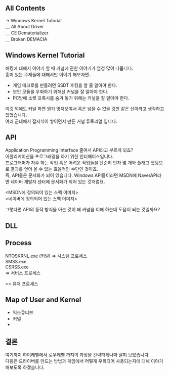 ## All Contents

→ Windows Kernel Tutorial<br>
＿ All About Driver<br>
＿ CE Dematerializer<br>
＿ Broken DEMACIA<br>

## Windows Kernel Tutorial

해킹에 대해서 이야기 할 때 커널에 관한 이야기가 엄청 많이 나옵니다.<br>
흥미 있는 주제들에 대해서만 이야기 해보자면..<br>

- 게임 매크로를 만들려면 SSDT 후킹을 할 줄 알아야 한다.
- 보안 모듈을 우회하기 위해선 커널을 잘 알아야 한다.
- PC방에 소켓 프록시를 숨겨 놓기 위해는 커널을 잘 알아야 한다.

이것 외에도 커널 하면 뭔가 멋져보여서 혹은 넘을 수 없을 것만 같은 산이라고 생각하고 있었습니다.<br>
여러 군데에서 잡지식이 쌓이면서 만든 커널 튜토리얼 입니다.<br>

## API
Application Programming Interface 줄여서 API라고 부르게 되죠?<br>
어플리케이션을 프로그래밍을 하기 위한 인터페이스입니다.<br>
프로그래머가 자주 하는 작업 혹은 어려운 작업들을 단순히 인자 몇 개와 플래그 셋팅으로 결과를 얻어 올 수 있는 효율적인 수단인 것이죠.<br>
즉, API들은 문서화가 되어 있습니다. Windows API들이라면 MSDN에 NaverAPI라면 네이버 개발자 센터에 문서화가 되어 있는 것처럼요.<br>

<MSDN에 정의되어 있는 스펙 이미지><br>
<네이버에 정의되어 있는 스펙 이미지><br>

그렇다면 API의 동작 방식을 아는 것이 왜 커널을 이해 하는데 도움이 되는 것일까요?<br>

## DLL


## Process

NTOSKRNL.exe (커널) 
=> 시스템 프로세스<br>
SMSS.exe<br>
CSRSS.exe<br>
=> 서비스 프로세스

=> 유저 프로세스

## Map of User and Kernel
  - 익스큐티브
  - 커널
  - 

## 결론
여기까지 하이레벨에서 로우레벨 까지의 과정을 간략하게나마 살펴 보았습니다.<br>
다음은 드라이버를 만드는 방법과 게임에서 어떻게 우회되어 사용되는지에 대해 이야기 해보도록 하겠습니다.<br>
